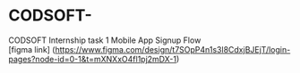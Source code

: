 # CODSOFT-
CODSOFT  Internship task 1 Mobile App Signup Flow
</br>
[figma link] (https://www.figma.com/design/t7SOpP4n1s3l8CdxjBJEjT/login-pages?node-id=0-1&t=mXNXxO4fl1pj2mDX-1)
